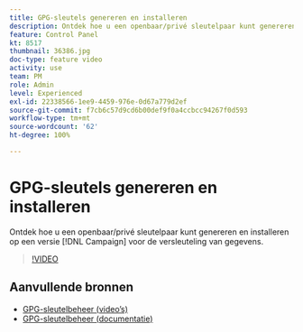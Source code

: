 ```yaml
---
title: GPG-sleutels genereren en installeren
description: Ontdek hoe u een openbaar/privé sleutelpaar kunt genereren en installeren op een Campaign-versie voor de versleuteling van gegevens.
feature: Control Panel
kt: 8517
thumbnail: 36386.jpg
doc-type: feature video
activity: use
team: PM
role: Admin
level: Experienced
exl-id: 22338566-1ee9-4459-976e-0d67a779d2ef
source-git-commit: f7cb6c57d9cd6b00def9f0a4ccbcc94267f0d593
workflow-type: tm+mt
source-wordcount: '62'
ht-degree: 100%

---
```


# GPG-sleutels genereren en installeren

Ontdek hoe u een openbaar/privé sleutelpaar kunt genereren en installeren op een versie [!DNL Campaign] voor de versleuteling van gegevens.

>[!VIDEO](https://video.tv.adobe.com/v/36386?quality=12)

## Aanvullende bronnen

* [GPG-sleutelbeheer (video’s)](./gpg-key-management-overview.md)
* [GPG-sleutelbeheer (documentatie)](https://experienceleague.adobe.com/docs/control-panel/using/instances-settings/gpg-keys-management.html?lang=nl)
